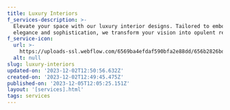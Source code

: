 ```yaml
---
title: Luxury Interiors
f_services-description: >-
  Elevate your space with our luxury interior designs. Tailored to embody
  elegance and sophistication, we transform your vision into opulent reality.
f_service-icon:
  url: >-
    https://uploads-ssl.webflow.com/6569ba4efdaf590bfa2e88dd/656b2826bd8c0b6f8cd0dcfc_download%20(24).png
  alt: null
slug: luxury-interiors
updated-on: '2023-12-02T12:50:56.632Z'
created-on: '2023-12-02T12:49:45.475Z'
published-on: '2023-12-05T12:05:25.151Z'
layout: '[services].html'
tags: services
---
```



